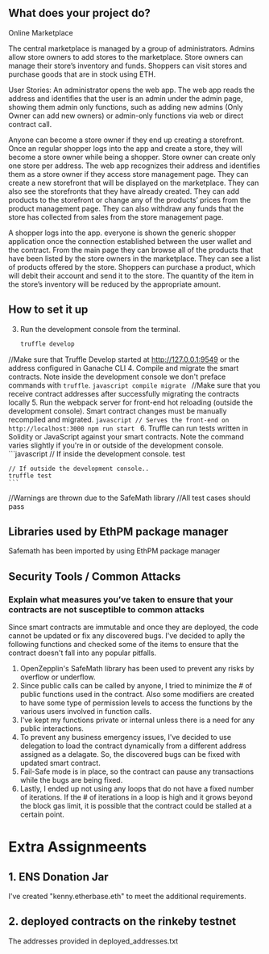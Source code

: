 ## What does your project do?
Online Marketplace

The central marketplace is managed by a group of administrators. Admins allow store owners to add stores to the marketplace. Store owners can manage their store’s inventory and funds. Shoppers can visit stores and purchase goods that are in stock using ETH. 
 
User Stories:
An administrator opens the web app. The web app reads the address and identifies that the user is an admin under the admin page, showing them admin only functions, such as adding new admins (Only Owner can add new owners) or admin-only functions via web or direct contract call.
 
Anyone can become a store owner if they end up creating a storefront. Once an regular shopper logs into the app and create a store, they will become a store owner while being a shopper. Store owner can create only one store per address. The web app recognizes their address and identifies them as a store owner if they access store management page. They can create a new storefront that will be displayed on the marketplace. They can also see the storefronts that they have already created. They can add products to the storefront or change any of the products’ prices from the product management page. They can also withdraw any funds that the store has collected from sales from the store management page. 
 
A shopper logs into the app. everyone is shown the generic shopper application once the connection established between the user wallet and the contract. From the main page they can browse all of the products that have been listed by the store owners in the marketplace. They can see a list of products offered by the store. Shoppers can purchase a product, which will debit their account and send it to the store. The quantity of the item in the store’s inventory will be reduced by the appropriate amount.

## How to set it up
3. Run the development console from the terminal.
    ```javascript
    truffle develop
    ```
//Make sure that Truffle Develop started at http://127.0.0.1:9549 or the address configured in Ganache CLI
4. Compile and migrate the smart contracts. Note inside the development console we don't preface commands with `truffle`.
    ```javascript
    compile
    migrate
    ```
//Make sure that you receive contract addresses after successfully migrating the contracts locally
5. Run the webpack server for front-end hot reloading (outside the development console). Smart contract changes must be manually recompiled and migrated.
    ```javascript
    // Serves the front-end on http://localhost:3000
    npm run start
    ```
6. Truffle can run tests written in Solidity or JavaScript against your smart contracts. Note the command varies slightly if you're in or outside of the development console.
    ```javascript
    // If inside the development console.
    test

    // If outside the development console..
    truffle test
    ```
//Warnings are thrown due to the SafeMath library
//All test cases should pass 

## Libraries used by EthPM package manager
Safemath has been imported by using EthPM package manager

## Security Tools / Common Attacks
### Explain what measures you’ve taken to ensure that your contracts are not susceptible to common attacks
Since smart contracts are immutable and once they are deployed, the code cannot be updated or fix any discovered bugs. I've decided to aplly the following functions and checked some of the items to ensure that the contract doesn't fall into any popular pitfalls.
1. OpenZepplin's SafeMath library has been used to prevent any risks by overflow or underflow.
2. Since public calls can be called by anyone, I tried to minimize the # of public functions used in the contract. Also some modifiers are created to have some type of permission levels to access the functions by the various users involved in function calls.
3. I've kept my functions private or internal unless there is a need for any public interactions.
4. To prevent any business emergency issues, I've decided to use delegation to load the contract dynamically from a different address assigned as a delagate. So, the discovered bugs can be fixed with updated smart contract.
5. Fail-Safe mode is in place, so the contract can pause any transactions while the bugs are being fixed.
6. Lastly, I ended up not using any loops that do not have a fixed number of iterations. If the # of iterations in a loop is high and it grows beyond the block gas limit, it is possible that the contract could be stalled at a certain point.

# Extra Assignmeents
## 1. ENS Donation Jar
I've created "kenny.etherbase.eth" to meet the additional requirements.

## 2. deployed contracts on the rinkeby testnet
The addresses provided in deployed_addresses.txt
